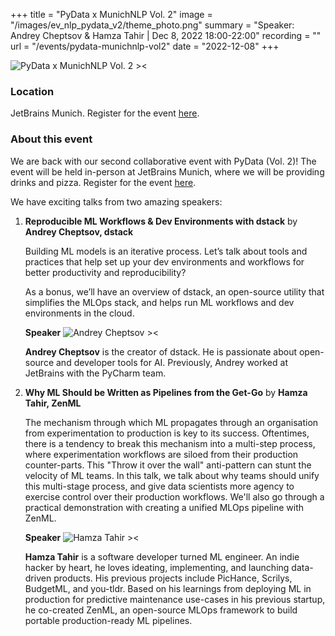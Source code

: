 +++
title = "PyData x MunichNLP Vol. 2"
image = "/images/ev_nlp_pydata_v2/theme_photo.png"
summary = "Speaker: Andrey Cheptsov & Hamza Tahir | Dec 8, 2022 18:00-22:00"
recording = ""
url = "/events/pydata-munichnlp-vol2"
date = "2022-12-08"
+++

<!--more-->

![PyData x MunichNLP Vol. 2 ><](/images/ev_nlp_pydata_v2/theme_photo.png)

### Location

JetBrains Munich. Register for the event [here](https://www.meetup.com/pydata-munchen/events/289404388/?_xtd=gqFyqTMyNjU0NTQxOKFwo2FwaQ%253D%253D&from=ref).


### About this event

We are back with our second collaborative event with PyData (Vol. 2)! The event will be held in-person at JetBrains Munich, where we will be providing drinks and pizza. Register for the event [here](https://www.meetup.com/pydata-munchen/events/289404388/?_xtd=gqFyqTMyNjU0NTQxOKFwo2FwaQ%253D%253D&from=ref).

We have exciting talks from two amazing speakers:

1. **Reproducible ML Workflows & Dev Environments with dstack** by **Andrey Cheptsov, dstack**

    Building ML models is an iterative process. Let’s talk about tools and practices that help set up your dev environments and workflows for better productivity and reproducibility?
    
    As a bonus, we’ll have an overview of dstack, an open-source utility that simplifies the MLOps stack, and helps run ML workflows and dev environments in the cloud.

    **Speaker**
    ![Andrey Cheptsov ><](/images/andrey-cheptsov.jpeg)

    **Andrey Cheptsov** is the creator of dstack. He is passionate about open-source and developer tools for AI. Previously, Andrey worked at JetBrains with the PyCharm team.

2. **Why ML Should be Written as Pipelines from the Get-Go** by **Hamza Tahir, ZenML**

    The mechanism through which ML propagates through an organisation from experimentation to production is key to its success. Oftentimes, there is a tendency to break this mechanism into a multi-step process, where experimentation workflows are siloed from their production counter-parts. This "Throw it over the wall" anti-pattern can stunt the velocity of ML teams. In this talk, we talk about why teams should unify this multi-stage process, and give data scientists more agency to exercise control over their production workflows. We'll also go through a practical demonstration with creating a unified MLOps pipeline with ZenML.

    **Speaker**
    ![Hamza Tahir ><](/images/hamza-tahir.jpg)

    **Hamza Tahir** is a software developer turned ML engineer. An indie hacker by heart, he loves ideating, implementing, and launching data-driven products. His previous projects include PicHance, Scrilys, BudgetML, and you-tldr. Based on his learnings from deploying ML in production for predictive maintenance use-cases in his previous startup, he co-created ZenML, an open-source MLOps framework to build portable production-ready ML pipelines.
